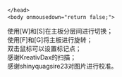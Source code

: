 
<script>
	window.onload = function() {
const canvas = document.getElementById("canvas");
const context = canvas.getContext("2d");
const images = [
	document.getElementById('layer_1'),
	document.getElementById('layer_2'),
	document.getElementById('layer_3'),
	document.getElementById('layer_4'),
	document.getElementById('layer_5'),
	document.getElementById('layer_6'),
	document.getElementById('layer_7'),
	document.getElementById('layer_8'),
	document.getElementById('layer_9'),
	document.getElementById('layer_10'),
	document.getElementById('layer_11'),
	document.getElementById('layer_12')
];
const cusor_state = document.getElementById("cusor_state");
const marker_states = [
	document.getElementById("marker_state_1"),
	document.getElementById("marker_state_2"),
	document.getElementById("marker_state_3"),
	document.getElementById("marker_state_4"),
	document.getElementById("marker_state_5"),
	document.getElementById("marker_state_6"),
	document.getElementById("marker_state_7"),
	document.getElementById("marker_state_8"),
	document.getElementById("marker_state_9"),
	document.getElementById("marker_state_10"),
	document.getElementById("marker_state_11"),
	document.getElementById("marker_state_12"),
	document.getElementById("marker_state_13"),
	document.getElementById("marker_state_14"),
	document.getElementById("marker_state_15"),
	document.getElementById("marker_state_16")
];
const marker_colors = [
	"#fe0000",
	"#0bff01",
	"#011efe",
	"#fe00f6",
	"#8c00fc",
	"#fdfe02",
	"#3500ff",
	"#01fe01",
	"#ff8600",
	"#ed0003",
	"#fffe37",
	"#ff011d",
	"#ff9a00",
	"#017eff",
	"#fd0794",
	"#82b453"
];
var current_image = 0;

var pos = { x: (canvas.width - images[current_image].width) / 2, y: (canvas.height - images[current_image].height) / 2 };
var scale = 1.0;
var factor = 0.1;
var max_scale = 15;
var drag_start = { x: 0, y: 0 };
var mouseDown = false;
var flipped_x = true;
var flipped_y = true;
var markers_point = [];
var markers_show = [
	false, false, false, false, false, false, false, false,
	false, false, false, false, false, false, false, false,
];

function draw() {
	context.clearRect(0, 0, canvas.width, canvas.height);

	context.save();
	context.translate(pos.x, pos.y);
	context.scale(scale, scale);

	if (flipped_x)
	{
context.translate(images[current_image].width, 0);
context.scale(-1, 1);
	}

	if (flipped_y)
	{
context.translate(0, images[current_image].height);
context.scale(1, -1);
	}

	context.drawImage(images[current_image], 0, 0);

	for (let i = 0; i < 16; i++) { 
if (markers_show[i])
{
	context.beginPath();
	context.strokeStyle = marker_colors[i];
	context.lineWidth = 3;
	context.moveTo(markers_point[i].x - 20, markers_point[i].y - 20);
	context.lineTo(markers_point[i].x + 20, markers_point[i].y + 20);
	context.moveTo(markers_point[i].x + 20, markers_point[i].y - 20);
	context.lineTo(markers_point[i].x - 20, markers_point[i].y + 20);
	context.stroke();
	context.closePath();
}
	}

	context.restore();
}

window.addEventListener('dblclick', function (e) {
	var point = {
x: ((e.pageX - canvas.offsetLeft) * canvas.width) / canvas.offsetWidth,
y: ((e.pageY - canvas.offsetTop) * canvas.height) / canvas.offsetHeight
	};

	var target = {
x: (point.x - pos.x) / scale,
y: (point.y - pos.y) / scale
	};

	if (flipped_x)
target.x = images[current_image].width - target.x;

	if (flipped_y)
target.y = images[current_image].height - target.y;

	var to_delete_idx = -1;
	for (let i = 0; i < 16; i++) {
if (
	markers_show[i] &&
	target.x > markers_point[i].x - 20 && target.x < markers_point[i].x + 20 &&
	target.y > markers_point[i].y - 20 && target.y < markers_point[i].y + 20
)
{
	to_delete_idx = i;
	break;
}
	}

	if (to_delete_idx != -1)
	{
markers_show[to_delete_idx] = false;
marker_states[to_delete_idx].innerText = "";
draw();
return;
	}

	var empty_idx = -1;
	for (let i = 0; i < 16; i++) {
if (!markers_show[i])
{
	empty_idx = i;
	break;
}
	}

	if (empty_idx != -1)
	{
markers_point[empty_idx] = target;
marker_states[empty_idx].style.color = marker_colors[empty_idx];
marker_states[empty_idx].innerText = "Marker #" + (empty_idx + 1) + ": " + Math.floor(markers_point[empty_idx].x) + "," + Math.floor(markers_point[empty_idx].y);
markers_show[empty_idx] = true;
draw();
	}
});

window.addEventListener("keydown", function(e) {
	if (e.keyCode == 87)
	{
current_image = Math.min(images.length-1, current_image + 1);
draw();
	}
	if (e.keyCode == 83)
	{
current_image = Math.max(0, current_image - 1);
draw();
	}
	if (e.keyCode == 70)
	{
flipped_x = !flipped_x;
draw();
	}
	if (e.keyCode == 71)
	{
flipped_y = !flipped_y;
draw();
	}
});

window.addEventListener("mousedown", function(e) {
	mouseDown = true;
	var drag_point = {
x: ((e.pageX - canvas.offsetLeft) * canvas.width) / canvas.offsetWidth,
y: ((e.pageY - canvas.offsetTop) * canvas.height) / canvas.offsetHeight
	};
	drag_start.x = drag_point.x - pos.x;
	drag_start.y = drag_point.y - pos.y;
});

window.addEventListener("mouseup", function(e) {
	mouseDown = false;
});

window.addEventListener("mousemove", function(e) {
	if (mouseDown) {
var drag_point = {
	x: ((e.pageX - canvas.offsetLeft) * canvas.width) / canvas.offsetWidth,
	y: ((e.pageY - canvas.offsetTop) * canvas.height) / canvas.offsetHeight
};
pos.x = drag_point.x - drag_start.x;
pos.y = drag_point.y - drag_start.y;

if (pos.x < -(images[current_image].width * scale))
	pos.x = -(images[current_image].width * scale);

if (pos.y < -(images[current_image].height * scale))
	pos.y = -(images[current_image].height * scale);

if (pos.x > (canvas.width * scale))
	pos.x = (canvas.width * scale);

if (pos.y > (canvas.height * scale))
	pos.y = (canvas.height * scale);

draw();
	}
	var point = {
x: ((e.pageX - canvas.offsetLeft) * canvas.width) / canvas.offsetWidth,
y: ((e.pageY - canvas.offsetTop) * canvas.height) / canvas.offsetHeight
	};

	var target = {
x: (point.x - pos.x) / scale,
y: (point.y - pos.y) / scale
	};

	if (flipped_x)
target.x = images[current_image].width - target.x;

	if (flipped_y)
target.y = images[current_image].height - target.y;

	cusor_state.innerText = "Cusor: " + Math.floor(target.x) + "," + Math.floor(target.y);
});

document.addEventListener('wheel', function(e) {
	var point = {
x: ((e.pageX - canvas.offsetLeft) * canvas.width) / canvas.offsetWidth,
y: ((e.pageY - canvas.offsetTop) * canvas.height) / canvas.offsetHeight
	};

	var target = {
x: (point.x - pos.x) / scale,
y: (point.y - pos.y) / scale
	};

	var old_scale = scale;
	var delta = e.wheelDelta > 0 ? 1 : (e.wheelDelta < 0 ? -1 : 0);
	scale += delta * factor * scale
	scale = Math.max(0.5, Math.min(max_scale, scale))

	pos.x += (target.x * old_scale) - target.x;
	pos.y += (target.y * old_scale) - target.y;
	pos.x -= (target.x * scale) - target.x;
	pos.y -= (target.y * scale) - target.y;

	draw();
});

draw();
	};
</script>
	</head>
	<body onmousedown="return false;">
<div id="wrapper">
	<canvas id="canvas" width="3000" height="2200"></canvas>
	<div id="text">
使用[W]和[S]在主板分层间进行切换；<br />
使用[F]和[G]将主板进行旋转；<br />
双击鼠标可以设置标记点；<br />
感谢KreativDax的扫描；<br />
感谢shinyquagsire23对图片进行校准。
<p id="cusor_state"></p>
<p id="marker_state_1"></p>
<p id="marker_state_2"></p>
<p id="marker_state_3"></p>
<p id="marker_state_4"></p>
<p id="marker_state_5"></p>
<p id="marker_state_6"></p>
<p id="marker_state_7"></p>
<p id="marker_state_8"></p>
<p id="marker_state_9"></p>
<p id="marker_state_10"></p>
<p id="marker_state_11"></p>
<p id="marker_state_12"></p>
<p id="marker_state_13"></p>
<p id="marker_state_14"></p>
<p id="marker_state_15"></p>
<p id="marker_state_16"></p>
	</div>
</div>
<div style="display:none;">
	<img id="layer_1" src="layer_1.jpeg">
	<img id="layer_2" src="layer_2.jpeg">
	<img id="layer_3" src="layer_3.jpeg">
	<img id="layer_4" src="layer_4.jpeg">
	<img id="layer_5" src="layer_5.jpeg">
	<img id="layer_6" src="layer_6.jpeg">
	<img id="layer_7" src="layer_7.jpeg">
	<img id="layer_8" src="layer_8.jpeg">
	<img id="layer_9" src="layer_9.jpeg">
	<img id="layer_10" src="layer_10.jpeg">
	<img id="layer_11" src="layer_11.jpeg">
	<img id="layer_12" src="layer_12.jpeg">
</div>
